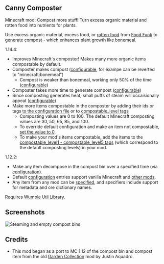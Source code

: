 ## Canny Composter

Minecraft mod: Compost more stuff!  Turn excess organic material and rotten food into nutrients for plants.

Use excess organic material, excess food, or [rotten food](https://github.com/Stormwind99/FoodFunk/wiki/Rotten-food) from [Food Funk](https://github.com/Stormwind99/FoodFunk) to generate compost - which enhances plant growth like bonemeal.

1.14.4:
* Improves Minecraft's composter!  Makes many more organic items compostable by default.
* Composter makes compost ([configurable](https://github.com/Stormwind99/CannyComposter/blob/1.14.4/other/configuration/cannycomposter-common.toml#L25), for exampe can be reverted to "minecraft:bonemeal")
   * Compost is weaker than bonemeal, working only 50% of the time ([configurable](https://github.com/Stormwind99/CannyComposter/blob/1.14.4/other/configuration/cannycomposter-common.toml#L11))
* Composter takes more time to generate compost ([configurable](https://github.com/Stormwind99/CannyComposter/blob/1.14.4/other/configuration/cannycomposter-common.toml#L13))
* Since composting generates heat, small puffs of steam will occaisionally appeat ([configurable](https://github.com/Stormwind99/CannyComposter/blob/1.14.4/other/configuration/cannycomposter-common.toml#L22))
* Make more items compostable in the composter by adding their ids or tags [to the configuration file](https://github.com/Stormwind99/CannyComposter/blob/1.14.4/other/configuration/cannycomposter-common.toml#L27) or to [compostable_level tags](https://github.com/Stormwind99/CannyComposter/tree/1.14.4/src/main/resources/data/forge/tags/items)
   * Composting values are 0 to 100.  The default Minecraft composting values are 30, 50, 65, 85, and 100.
   * To override default configuration and make an item not compostable, [set the value to 0](https://github.com/Stormwind99/CannyComposter/blob/1.14.4/other/configuration/cannycomposter-common.toml#L30).
   * To make your mod's items compostable, add the items to the [compostable_level1 - compostable_level5 tags](https://github.com/Stormwind99/CannyComposter/tree/1.14.4/src/main/resources/data/forge/tags/items) (which correspond to the default composting levels) in your mod.

1.12.2:
* Make any item decompose in the compost bin over a specified time (via [configuration](https://github.com/Stormwind99/CannyComposter/wiki/Configuration)).
* Default [configuration](https://github.com/Stormwind99/CannyComposter/wiki/Configuration) entries support vanilla Minecraft and [other mods](https://github.com/Stormwind99/CannyComposter/wiki/Compatibility). 
* Any item from any mod can be [specified](https://github.com/Stormwind99/CannyComposter/wiki/Configuration), and specifiers include support for metadata and ore dictionary names.

Requires [Wumple Util Library](https://github.com/Stormwind99/WumpleUtil).

## Screenshots

![Steaming and empty compost bins](https://github.com/Stormwind99/CannyComposter/raw/master/other/screenshots/screenshot-0.png)

## Credits

 * This mod began as a port to MC 1.12 of the compost bin and compost item from the old [Garden Collection](https://github.com/jaquadro/GardenCollection) mod by Justin Aquadro.
